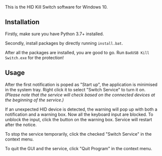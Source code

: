 This is the HID Kill Switch software for Windows 10.

## Installation
Firstly, make sure you have Python 3.7+ installed.

Secondly, install packages by directly running `install.bat`.

After all the packages are installed, you are good to go. Run `BadUSB Kill Switch.exe` for the protection!

## Usage
After the first notification is poped as "Start up", the application is minimised in the system tray. Right click it to select "Switch Service" to turn it on. *(Please note that the service will check based on the connected devices at the beginning of the service.)*

If an unexpected HID device is detected, the warning will pop up with both a notification and a warning box. Now all the keyboard input are blocked. To unblock the input, click the button on the warning box. Service will restart after the notice.

To stop the service temporarily, click the checked "Switch Service" in the context menu.

To quit the GUI and the service, click "Quit Program" in the context menu.

